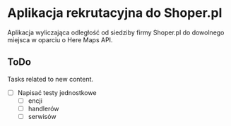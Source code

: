 # Aplikacja rekrutacyjna do Shoper.pl

Aplikacja wyliczająca odległość od siedziby firmy Shoper.pl do dowolnego miejsca w oparciu
o Here Maps API.

## ToDo

Tasks related to new content.

- [ ] Napisać testy jednostkowe
  - [ ] encji
  - [ ] handlerów
  - [ ] serwisów

